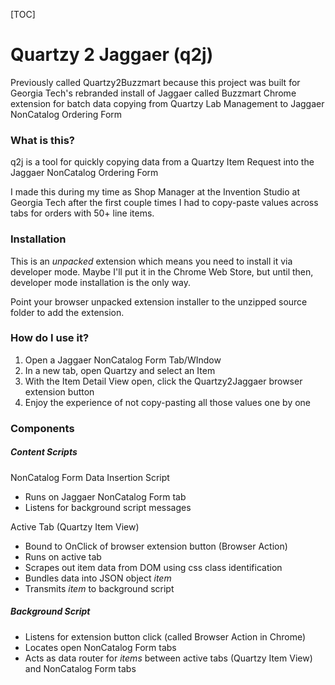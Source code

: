 [TOC]

# Quartzy 2 Jaggaer (q2j)
Previously called Quartzy2Buzzmart because this project was built for Georgia Tech's rebranded install of Jaggaer called Buzzmart
Chrome extension for batch data copying from Quartzy Lab Management to Jaggaer NonCatalog Ordering Form

### What is this?

q2j is a tool for quickly copying data from a Quartzy Item Request into the Jaggaer NonCatalog Ordering Form

I made this during my time as Shop Manager at the Invention Studio at Georgia Tech after the first couple times I had to copy-paste values across tabs for orders with 50+ line items.

### Installation
 This is an *unpacked* extension which means you need to install it via developer mode. Maybe I'll put it in the Chrome Web Store, but until then, developer mode installation is the only way.

Point your browser unpacked extension installer to the unzipped source folder to add the extension.

### How do I use it?
1. Open a Jaggaer NonCatalog Form Tab/WIndow
2. In a new tab, open Quartzy and select an Item
3. With the Item Detail View open, click the Quartzy2Jaggaer browser extension button
4. Enjoy the experience of not copy-pasting all those values one by one


### Components

##### Content Scripts
 NonCatalog Form Data Insertion Script
- Runs on Jaggaer NonCatalog Form tab
- Listens for background script messages

Active Tab (Quartzy Item View)
- Bound to OnClick of browser extension button (Browser Action)
- Runs on active tab
- Scrapes out item data from DOM using css class identification
- Bundles data into JSON object *item*
- Transmits *item* to background script

##### Background Script
- Listens for extension button click (called Browser Action in Chrome)
- Locates open NonCatalog Form tabs
- Acts as data router for *items* between active tabs (Quartzy Item View) and NonCatalog Form tabs